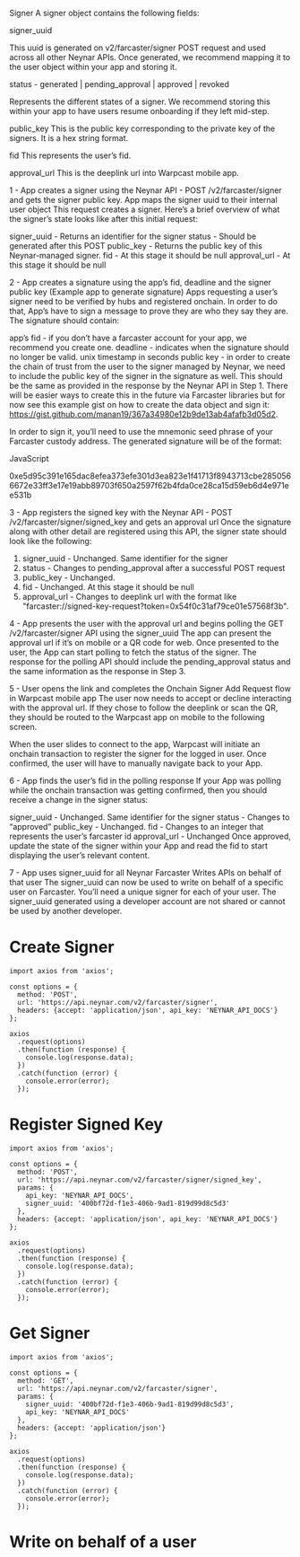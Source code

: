 Signer
A signer object contains the following fields:

signer_uuid

This uuid is generated on v2/farcaster/signer POST request and used across all other Neynar APIs. Once generated, we recommend mapping it to the user object within your app and storing it.

status - generated | pending_approval | approved | revoked

Represents the different states of a signer. We recommend storing this within your app to have users resume onboarding if they left mid-step.

public_key
This is the public key corresponding to the private key of the signers. It is a hex string format.

fid
This represents the user’s fid.

approval_url
This is the deeplink url into Warpcast mobile app.


1 - App creates a signer using the Neynar API - POST /v2/farcaster/signer and gets the signer public key. App maps the signer uuid to their internal user object
This request creates a signer. Here’s a brief overview of what the signer’s state looks like after this initial request:

signer_uuid - Returns an identifier for the signer
status - Should be generated after this POST
public_key - Returns the public key of this Neynar-managed signer.
fid - At this stage it should be null
approval_url - At this stage it should be null

2 - App creates a signature using the app’s fid, deadline and the signer public key (Example app to generate signature)
Apps requesting a user’s signer need to be verified by hubs and registered onchain. In order to do that, App’s have to sign a message to prove they are who they say they are. The signature should contain:

app’s fid - if you don’t have a farcaster account for your app, we recommend you create one.
deadline - indicates when the signature should no longer be valid. unix timestamp in seconds
public key - in order to create the chain of trust from the user to the signer managed by Neynar, we need to include the public key of the signer in the signature as well. This should be the same as provided in the response by the Neynar API in Step 1.
There will be easier ways to create this in the future via Farcaster libraries but for now see this example gist on how to create the data object and sign it: https://gist.github.com/manan19/367a34980e12b9de13ab4afafb3d05d2.

In order to sign it, you’ll need to use the mnemonic seed phrase of your Farcaster custody address. The generated signature will be of the format:

JavaScript

0xe5d95c391e165dac8efea373efe301d3ea823e1f41713f8943713cbe2850566672e33ff3e17e19abb89703f650a2597f62b4fda0ce28ca15d59eb6d4e971ee531b

3 - App registers the signed key with the Neynar API - POST /v2/farcaster/signer/signed_key and gets an approval url
Once the signature along with other detail are registered using this API, the signer state should look like the following:
1. signer_uuid - Unchanged. Same identifier for the signer
2. status - Changes to pending_approval after a successful POST request
3. public_key - Unchanged.
4. fid - Unchanged. At this stage it should be null
5. approval_url - Changes to deeplink url with the format like "farcaster://signed-key-request?token=0x54f0c31af79ce01e57568f3b".


4 - App presents the user with the approval url and begins polling the GET /v2/farcaster/signer API using the signer_uuid
The app can present the approval url if it’s on mobile or a QR code for web. Once presented to the user, the App can start polling to fetch the status of the signer. The response for the polling API should include the pending_approval status and the same information as the response in Step 3.


5 - User opens the link and completes the Onchain Signer Add Request flow in Warpcast mobile app
The user now needs to accept or decline interacting with the approval url. If they chose to follow the deeplink or scan the QR, they should be routed to the Warpcast app on mobile to the following screen.


When the user slides to connect to the app, Warpcast will initiate an onchain transaction to register the signer for the logged in user. Once confirmed, the user will have to manually navigate back to your App.


6 - App finds the user’s fid in the polling response
If your App was polling while the onchain transaction was getting confirmed, then you should receive a change in the signer status:

signer_uuid - Unchanged. Same identifier for the signer
status - Changes to “approved”
public_key - Unchanged.
fid - Changes to an integer that represents the user’s farcaster id
approval_url - Unchanged
Once approved, update the state of the signer within your App and read the fid to start displaying the user’s relevant content.


7 - App uses signer_uuid for all Neynar Farcaster Writes APIs on behalf of that user
The signer_uuid can now be used to write on behalf of a specific user on Farcaster. You’ll need a unique signer for each of your user. The signer_uuid generated using a developer account are not shared or cannot be used by another developer.


# Create Signer
```
import axios from 'axios';

const options = {
  method: 'POST',
  url: 'https://api.neynar.com/v2/farcaster/signer',
  headers: {accept: 'application/json', api_key: 'NEYNAR_API_DOCS'}
};

axios
  .request(options)
  .then(function (response) {
    console.log(response.data);
  })
  .catch(function (error) {
    console.error(error);
  });

```

# Register Signed Key
```
import axios from 'axios';

const options = {
  method: 'POST',
  url: 'https://api.neynar.com/v2/farcaster/signer/signed_key',
  params: {
    api_key: 'NEYNAR_API_DOCS',
    signer_uuid: '400bf72d-f1e3-406b-9ad1-819d99d8c5d3'
  },
  headers: {accept: 'application/json', api_key: 'NEYNAR_API_DOCS'}
};

axios
  .request(options)
  .then(function (response) {
    console.log(response.data);
  })
  .catch(function (error) {
    console.error(error);
  });

```

# Get Signer


```
import axios from 'axios';

const options = {
  method: 'GET',
  url: 'https://api.neynar.com/v2/farcaster/signer',
  params: {
    signer_uuid: '400bf72d-f1e3-406b-9ad1-819d99d8c5d3',
    api_key: 'NEYNAR_API_DOCS'
  },
  headers: {accept: 'application/json'}
};

axios
  .request(options)
  .then(function (response) {
    console.log(response.data);
  })
  .catch(function (error) {
    console.error(error);
  });

```
# Write on behalf of a user